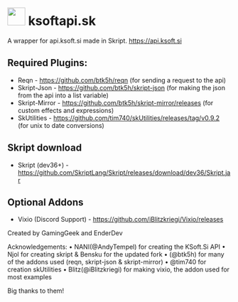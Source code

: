 # <img src="https://twemoji.maxcdn.com/2/72x72/1f36b.png" width="40"> ksoftapi.sk
A wrapper for api.ksoft.si made in Skript.
https://api.ksoft.si

## Required Plugins:

* Reqn - https://github.com/btk5h/reqn (for sending a request to the api)
* Skript-Json - https://github.com/btk5h/skript-json (for making the json from the api into a list variable)
* Skript-Mirror - https://github.com/btk5h/skript-mirror/releases (for custom effects and expressions)
* SkUtilities - https://github.com/tim740/skUtilities/releases/tag/v0.9.2 (for unix to date conversions)

## Skript download
* Skript (dev36+) - https://github.com/SkriptLang/Skript/releases/download/dev36/Skript.jar

## Optional Addons
* Vixio (Discord Support) - https://github.com/iBlitzkriegi/Vixio/releases

Created by GamingGeek and EnderDev

Acknowledgements: 
• NANI(@AndyTempel) for creating the KSoft.Si API
• Njol for creating skript & Bensku for the updated fork
• (@btk5h) for many of the addons used (reqn, skript-json & skript-mirror)
• @tim740 for creation skUtilities
• Blitz(@iBlitzkriegi) for making vixio, the addon used for most examples

Big thanks to them!
